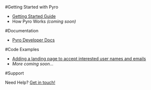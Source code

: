 #Getting Started with Pyro

* [Getting Started Guide](doc:quickstart)
* How Pyro Works *(coming soon)*

#Documentation

* [Pyro Developer Docs](doc:developer-docs)

#Code Examples

* [Adding a landing page to accept interested user names and emails](doc:add-a-landing-page) 
* *More coming soon...*

#Support

Need Help? [Get in touch!](doc:support)